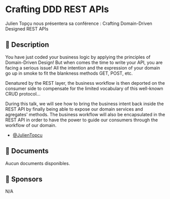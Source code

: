 # Crafting DDD REST APIs

Julien Topçu nous présentera sa conférence : Crafting Domain-Driven Designed REST APIs

## 📜 Description

You have just coded your business logic by applying the principles of Domain-Driven Design! But when comes the time to write your API, you are facing a serious issue! All the intention and the expression of your domain go up in smoke to fit the blankness methods GET, POST, etc.

Denatured by the REST layer, the business workflow is then deported on the consumer side to compensate for the limited vocabulary of this well-known CRUD protocol...

During this talk, we will see how to bring the business intent back inside the REST API by finally being able to expose our domain services and agregates' methods. The business workflow will also be encapsulated in the REST API in order to have the power to guide our consumers through the workflow of our domain.

- [@JulienTopcu](https://twitter.com/JulienTopcu)

## 📂 Documents

Aucun documents disponibles.

## 💖 Sponsors

N/A
